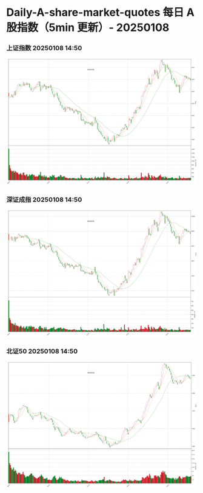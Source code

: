 
# Daily-A-share-market-quotes 每日 A 股指数（5min 更新）- 20250108

### 上证指数 20250108 14:50
![](./fig/2025/1/20250108-sh000001.png)

### 深证成指 20250108 14:50
![](./fig/2025/1/20250108-sz399001.png)

### 北证50 20250108 14:50
![](./fig/2025/1/20250108-bj899050.png)
